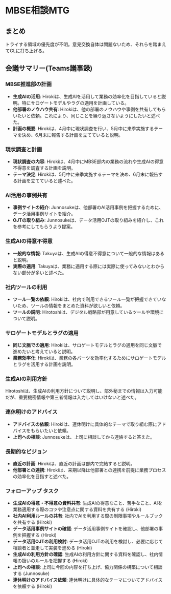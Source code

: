 # MBSE相談MTG
## まとめ
トライする領域の優先度が不明。意見交換自体は問題ないため、それらを踏まえてGLに打ち上げる。

## 会議サマリー(Teams議事録)
### MBSE推進部の計画
- **生成AIの活用**: Hirokiは、生成AIを活用して業務の効率化を目指していると説明。特にサロゲートモデルやラグの適用を計画している。
- **他部署のノウハウ共有**: Hirokiは、他の部署のノウハウや事例を共有してもらいたいと依頼。これにより、同じことを繰り返さないようにしたいと述べた。
- **計画の概要**: Hirokiは、4月中に現状調査を行い、5月中に来季実施するテーマを決め、6月末に報告する計画を立てていると説明。

### 現状調査と計画
- **現状調査の内容**: Hirokiは、4月中にMBSE部内の業務の流れや生成AIの得意不得意を調査する計画を説明。
- **テーマ決定**: Hirokiは、5月中に来季実施するテーマを決め、6月末に報告する計画を立てていると述べた。

### AI活用の事例共有
- **事例サイトの紹介**: Junnosukeは、他部署のAI活用事例を把握するために、データ活用事例サイトを紹介。
- **OJTの取り組み**: Junnosukeは、データ活用OJTの取り組みを紹介し、これを参考にしてもらうよう提案。

### 生成AIの得意不得意
- **一般的な情報**: Takuyaは、生成AIの得意不得意について一般的な情報はあると説明。
- **実際の適用**: Takuyaは、業務に適用する際には実際に使ってみないとわからない部分が多いと述べた。

### 社内ツールの利用
- **ツール一覧の依頼**: Hirokiは、社内で利用できるツール一覧が把握できていないため、ツールの情報をまとめた資料が欲しいと依頼。
- **ツールの説明**: Hirotoshiは、デジタル戦略部が用意しているツールや環境について説明。

### サロゲートモデルとラグの適用
- **同じ文脈での適用**: Hirokiは、サロゲートモデルとラグの適用を同じ文脈で進めたいと考えていると説明。
- **業務効率化**: Hirokiは、業務の各パーツを効率化するためにサロゲートモデルとラグを活用する計画を説明。

### 生成AIの利用方針
Hirotoshiは、生成AIの利用方針について説明し、部外秘までの情報は入力可能だが、重要機密情報や第三者情報は入力してはいけないと述べた。

### 連休明けのアドバイス
- **アドバイスの依頼**: Hirokiは、連休明けに具体的なテーマで取り組む際にアドバイスをもらいたいと依頼。
- **上司への相談**: Junnosukeは、上司に相談してから連絡すると答えた。

### 長期的なビジョン
- **直近の計画**: Hirokiは、直近の計画は部内で完結すると説明。
- **他部署との連携**: Hirokiは、来期以降は他部署との連携を前提に業務プロセスの効率化を目指すと述べた。

### フォローアップ タスク
- **生成AIの得意・不得意の資料共有**: 生成AIの得意なこと、苦手なこと、AIを業務適用する際のコツや注意点に関する資料を共有する (Hiroki)
- **社内AI利用ルールの共有**: 社内でAIを利用する際の制限事項やルールブックを共有する (Hiroki)
- **データ活用事例サイトの確認**: データ活用事例サイトを確認し、他部署の事例を把握する (Hiroki)
- **データ活用OJTの利用検討**: データ活用OJTの利用を検討し、必要に応じて相談者と並走して実装を進める (Hiroki)
- **生成AIの利用方針の確認**: 生成AIの利用方針に関する資料を確認し、社内情報の扱いのルールを把握する (Hiroki)
- **上司への相談**: 上司に今回の内容を打ち上げ、協力関係の構築について相談する (Junnosuke)
- **連休明けのアドバイス依頼**: 連休明けに具体的なテーマについてアドバイスを依頼する (Hiroki)
 